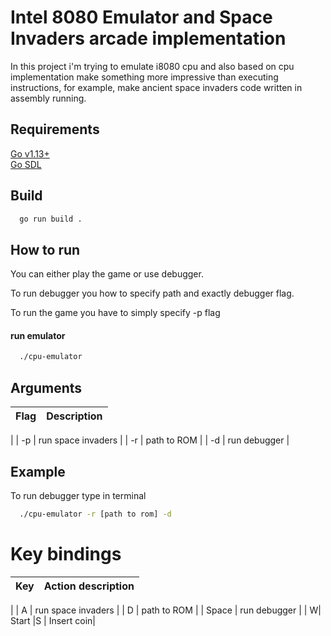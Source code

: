 
# Intel 8080 Emulator and Space Invaders arcade implementation

In this project i'm trying to emulate i8080 cpu and also based on cpu implementation make something more impressive than executing instructions, for example, make ancient space invaders code written in assembly running.






## Requirements

[Go v1.13+](https://go.dev/dl/)\
[Go SDL](https://github.com/veandco/go-sdl2?tab=readme-ov-file#requirements)



## Build
```bash
  go run build .
```

## How to run

You can either play the game or use debugger. 

To run debugger you how to specify path and exactly debugger flag.

To run the game you have to simply specify -p flag
####  run emulator
```bash
  ./cpu-emulator
```
## Arguments

| Flag             | Description|
| ----------------- | ------------------------------------------------------------------ |
| 
| -p | run space invaders |
| -r  | path to ROM |
| -d | run debugger |

## Example 
To run debugger type in terminal
```bash
  ./cpu-emulator -r [path to rom] -d 
```

# Key bindings
| Key             | Action description|
| ----------------- | ------------------------------------------------------------------ |
| 
| A | run space invaders |
| D  | path to ROM |
| Space | run debugger |
| W| Start
|S | Insert coin|





